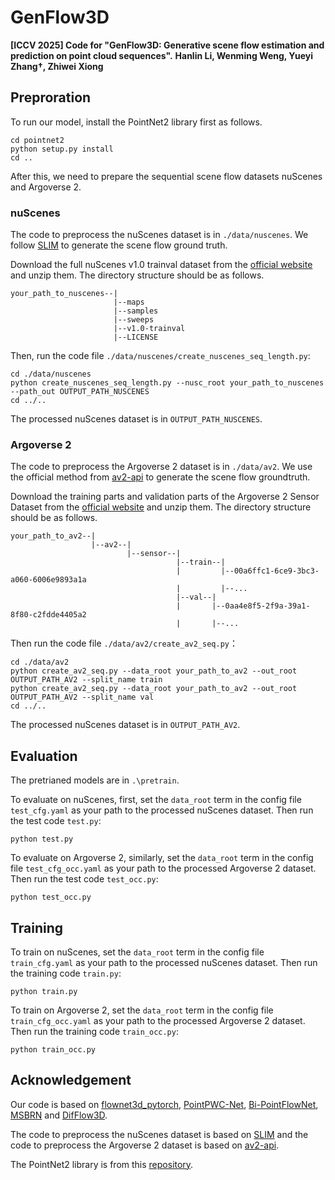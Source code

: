 # GenFlow3D
**[ICCV 2025] Code for "GenFlow3D: Generative scene flow estimation and prediction on point cloud sequences".**
**Hanlin Li, Wenming Weng, Yueyi Zhang†, Zhiwei Xiong**

## Preproration
To run our model, install the PointNet2 library first as follows.
```
cd pointnet2
python setup.py install
cd ..
```
After this, we need to prepare the sequential scene flow datasets nuScenes and Argoverse 2.

### nuScenes
The code to preprocess the nuScenes dataset is in `./data/nuscenes`. We follow [SLIM](https://github.com/mercedes-benz/selfsupervised_flow) to generate the scene flow ground truth.

Download the full nuScenes v1.0 trainval dataset from the [official website](https://www.nuscenes.org/nuscenes#download) and unzip them. The directory structure should be as follows.
```
your_path_to_nuscenes--|
                       |--maps
                       |--samples
                       |--sweeps
                       |--v1.0-trainval
                       |--LICENSE
```

Then, run the code file `./data/nuscenes/create_nuscenes_seq_length.py`:
```
cd ./data/nuscenes
python create_nuscenes_seq_length.py --nusc_root your_path_to_nuscenes --path_out OUTPUT_PATH_NUSCENES
cd ../..
```  
The processed nuScenes dataset is in `OUTPUT_PATH_NUSCENES`.

### Argoverse 2
The code to preprocess the Argoverse 2 dataset is in `./data/av2`. We use the official method from [av2-api](https://github.com/argoverse/av2-api) to generate the scene flow groundtruth.

Download the training parts and validation parts of the Argoverse 2 Sensor Dataset from the [official website](https://www.argoverse.org/av2.html#download-link) and unzip them. The directory structure should be as follows.
```
your_path_to_av2--|
                  |--av2--|
                          |--sensor--|
                                     |--train--|
                                     |         |--00a6ffc1-6ce9-3bc3-a060-6006e9893a1a
                                     |         |--... 
                                     |--val--|
                                     |       |--0aa4e8f5-2f9a-39a1-8f80-c2fdde4405a2
                                     |       |--...
```

Then run the code file `./data/av2/create_av2_seq.py`：
```
cd ./data/av2
python create_av2_seq.py --data_root your_path_to_av2 --out_root OUTPUT_PATH_AV2 --split_name train
python create_av2_seq.py --data_root your_path_to_av2 --out_root OUTPUT_PATH_AV2 --split_name val
cd ../..
```
The processed nuScenes dataset is in `OUTPUT_PATH_AV2`.

## Evaluation
The pretrianed models are in `.\pretrain`.

To evaluate on nuScenes, first, set the `data_root` term in the config file `test_cfg.yaml` as your path to the processed nuScenes dataset.
Then run the test code `test.py`:
```
python test.py
```

To evaluate on Argoverse 2, similarly, set the `data_root` term in the config file `test_cfg_occ.yaml` as your path to the processed Argoverse 2 dataset.
Then run the test code `test_occ.py`:
```
python test_occ.py
```

## Training
To train on nuScenes, set the `data_root` term in the config file `train_cfg.yaml` as your path to the processed nuScenes dataset.
Then run the training code `train.py`:
```
python train.py
```

To train on Argoverse 2, set the `data_root` term in the config file `train_cfg_occ.yaml` as your path to the processed Argoverse 2 dataset.
Then run the training code `train_occ.py`:
```
python train_occ.py
```

## Acknowledgement
Our code is based on [flownet3d_pytorch](https://github.com/hyangwinter/flownet3d_pytorch), [PointPWC-Net](https://github.com/DylanWusee/PointPWC), [Bi-PointFlowNet](https://github.com/cwc1260/BiFlow/tree/new1), [MSBRN](https://github.com/cwc1260/MSBRN) and [DifFlow3D](https://github.com/IRMVLab/DifFlow3D).

The code to preprocess the nuScenes dataset is based on [SLIM](https://github.com/mercedes-benz/selfsupervised_flow) and the code to preprocess the Argoverse 2 dataset is based on [av2-api](https://github.com/argoverse/av2-api).

The PointNet2 library is from this [repository](https://github.com/sshaoshuai/Pointnet2.PyTorch).
